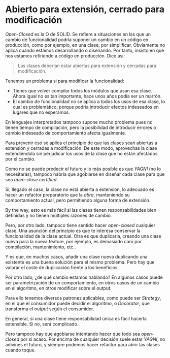 # Abierto para extensión, cerrado para modificación

_Open-Closed_ es la O de SOLID. Se refiere a situaciones en las que un cambio de funcionalidad podría suponer un cambio en un código en producción, como por ejemplo, en una clase, por simplificar. Obviamente no aplica cuando estamos desarrollando o diseñando. Por tanto, insisto en que nos estamos refiriendo a código en producción. Dice así:

> Las clases deberían estar abiertas para extensión y cerradas para modificación.

Tenemos un problema si para modificar la funcionalidad:

* Tienes que volver compilar todos los módulos que usan esa clase. Ahora igual no es tan importante, hace unos años podía ser un marrón.
* El cambio de funcionalidad no se aplica a todos los usos de esa clase, lo cual es problemático, porque podría introducir efectos indeseados en lugares que no esperamos.

En lenguajes interpretados tampoco supone mucho problema pues no tienen tiempo de compilación, pero la posibilidad de introducir errores o cambio indeseado de comportamiento afecta igualmente.

Para prevenir eso se aplica el principio de que las clases sean abiertas a extensión y cerradas a modificación. De este modo, aprovechas la clase extendiéndola sin perjudicar los usos de la clase que no están afectados por el cambio.

Como no se puede predecir el futuro y lo más posible es que _YAGNI_ (no lo necesitarás), tampoco habría que agobiarse en diseñar cada clase para que sea _open-close certified_.

Si, llegado el caso, la clase no está abierta a extensión, lo adecuado es hacer un refactor preparatorio que la _abra_, manteniendo su comportamiento actual, pero permitiendo alguna forma de extensión.

By the way, esto es más fácil si las clases tienen responsabilidades bien definidas y no tienen múltiples razones de cambio.

Pero, por otro lado, tampoco tiene sentido hacer _open-closed_ cualquier clase. Una asunción del principio es que te interesa conservar la funcionalidad de la clase actual. Otra es que duplicarla, creando una clase nueva para la nueva feature, por ejemplo, es demasiado caro por compilación, mantenimiento, etc..

Y es que, en muchos casos, añadir una clase nueva duplicando una existente es una buena solución para el mismo problema. Pero hay que valorar el coste de duplicación frente a los beneficios.

Por otro lado, ¿de qué cambio estamos hablando? En algunos casos puede ser parametrización de un comportamiento, en otros casos de un cambio en el algoritmo, en otros modificar sobre el output.

Para ello tenemos diversos patrones aplicables, como puede ser _Strategy_, en el que el consumidor puede decidir el algoritmo, o _Decorator_, que transforma el _output_ según el consumidor.    

En general, si una clase tiene responsabilidad única es fácil hacerla extensible. Si no, será complicado.

Pero tampoco hay que agobiarse intentando hacer que todo sea _open-closed_ por si acaso. Por encima de cualquier decisión suele estar _YAGNI_, no adivines el futuro, y siempre podemos hacer refactor para abrir las clases cuando toque.